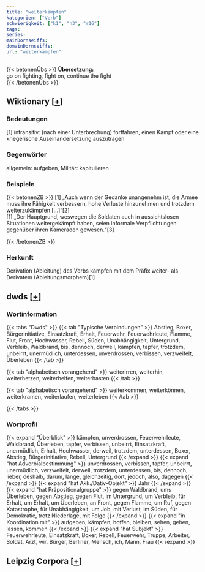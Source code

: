 ```yaml
---
title: "weiterkämpfen"
kategorien: ["Verb"]
schwierigkeit: ["k1", "h3", "r16"]
tags:
series:
mainDornseiffs:
domainDornseiffs:
url: "weiterkämpfen"
---
```


{{< betonenÜbs >}}
**Übersetzung:**  
go  on fighting, fight on, continue  the fight  
{{< /betonenÜbs >}}

## Wiktionary [[+](https://de.wiktionary.org/wiki/weiterkämpfen)]

### Bedeutungen
[1] intransitiv: (nach einer Unterbrechung) fortfahren, einen Kampf oder eine kriegerische Auseinandersetzung auszutragen  

### Gegenwörter
allgemein: aufgeben, Militär: kapitulieren  

### Beispiele
{{< betonenZB >}}
[1] „Auch wenn der Gedanke unangenehm ist, die Armee muss ihre Fähigkeit verbessern, hohe Verluste hinzunehmen und trotzdem weiterzukämpfen […]“[2]  
[1] „Der Hauptgrund, weswegen die Soldaten auch in aussichtslosen Situationen weitergekämpft haben, seien informale Verpflichtungen gegenüber ihren Kameraden gewesen.“[3]  

{{< /betonenZB >}}
### Herkunft
Derivation (Ableitung) des Verbs kämpfen mit dem Präfix weiter- als Derivatem (Ableitungsmorphem)[1]  



## dwds [[+](https://www.dwds.de/wb/weiterkämpfen)]

### Wortinformation
{{< tabs "Dwds" >}}
{{< tab "Typische Verbindungen" >}}
Abstieg, Boxer, Bürgerinitiative, Einsatzkraft, Erhalt, Feuerwehr, Feuerwehrleute, Flamme, Flut, Front, Hochwasser, Rebell, Süden, Unabhängigkeit, Untergrund, Verbleib, Waldbrand, bis, dennoch, derweil, kämpfen, tapfer, trotzdem, unbeirrt, unermüdlich, unterdessen, unverdrossen, verbissen, verzweifelt, Überleben
{{< /tab >}}

{{< tab "alphabetisch vorangehend" >}}
weiterirren, weiterhin, weiterhetzen, weiterhelfen, weiterhasten
{{< /tab >}}

{{< tab "alphabetisch vorangehend" >}}
weiterkommen, weiterkönnen, weiterkramen, weiterlaufen, weiterleben
{{< /tab >}}

{{< /tabs >}}

### Wortprofil
{{< expand "Überblick" >}} kämpfen, unverdrossen, Feuerwehrleute, Waldbrand, Überleben, tapfer, verbissen, unbeirrt, Einsatzkraft, unermüdlich, Erhalt, Hochwasser, derweil, trotzdem, unterdessen, Boxer, Abstieg, Bürgerinitiative, Rebell, Untergrund {{< /expand >}}
{{< expand "hat Adverbialbestimmung" >}} unverdrossen, verbissen, tapfer, unbeirrt, unermüdlich, verzweifelt, derweil, trotzdem, unterdessen, bis, dennoch, lieber, deshalb, darum, lange, gleichzeitig, dort, jedoch, also, dagegen {{< /expand >}}
{{< expand "hat Akk./Dativ-Objekt" >}} Jahr {{< /expand >}}
{{< expand "hat Präpositionalgruppe" >}} gegen Waldbrand, ums Überleben, gegen Abstieg, gegen Flut, im Untergrund, um Verbleib, für Erhalt, um Erhalt, um Überleben, an Front, gegen Flamme, um Ruf, gegen Katastrophe, für Unabhängigkeit, um Job, mit Verlust, im Süden, für Demokratie, trotz Niederlage, mit Folge {{< /expand >}}
{{< expand "in Koordination mit" >}} aufgeben, kämpfen, hoffen, bleiben, sehen, gehen, lassen, kommen {{< /expand >}}
{{< expand "hat Subjekt" >}} Feuerwehrleute, Einsatzkraft, Boxer, Rebell, Feuerwehr, Truppe, Arbeiter, Soldat, Arzt, wir, Bürger, Berliner, Mensch, ich, Mann, Frau {{< /expand >}}

## Leipzig Corpora [[+](https://corpora.uni-leipzig.de/en/res?word=weiterkämpfen&corpusId=deu_newscrawl-public_2018)]

